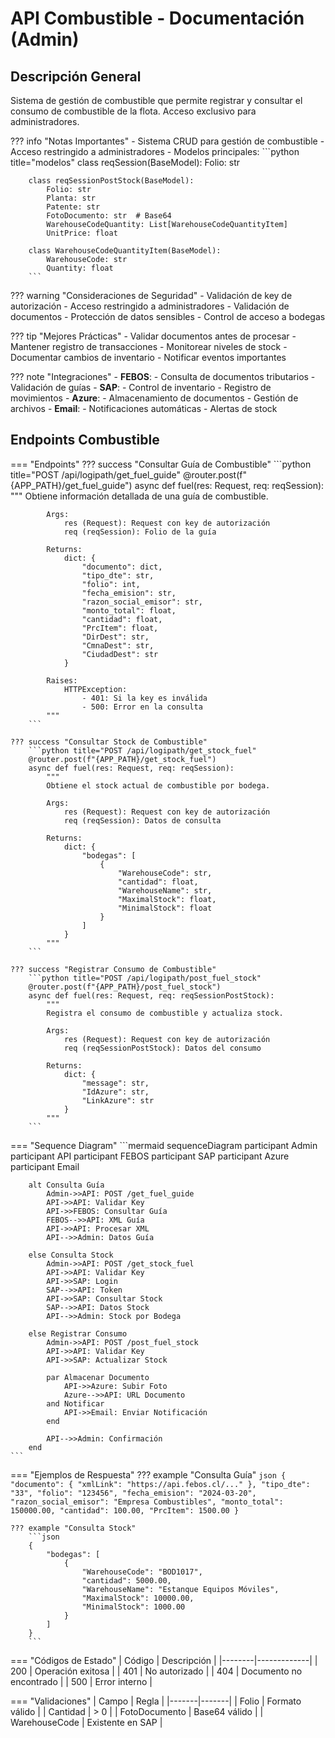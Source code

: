# API Combustible - Documentación (Admin)

## Descripción General
Sistema de gestión de combustible que permite registrar y consultar el consumo de combustible de la flota. Acceso exclusivo para administradores.

??? info "Notas Importantes"
    - Sistema CRUD para gestión de combustible
    - Acceso restringido a administradores
    - Modelos principales:
        ```python title="modelos"
        class reqSession(BaseModel):
            Folio: str
            
        class reqSessionPostStock(BaseModel):
            Folio: str
            Planta: str
            Patente: str
            FotoDocumento: str  # Base64
            WarehouseCodeQuantity: List[WarehouseCodeQuantityItem]
            UnitPrice: float
            
        class WarehouseCodeQuantityItem(BaseModel):
            WarehouseCode: str
            Quantity: float
        ```
??? warning "Consideraciones de Seguridad"
    - Validación de key de autorización
    - Acceso restringido a administradores
    - Validación de documentos
    - Protección de datos sensibles
    - Control de acceso a bodegas

??? tip "Mejores Prácticas"
    - Validar documentos antes de procesar
    - Mantener registro de transacciones
    - Monitorear niveles de stock
    - Documentar cambios de inventario
    - Notificar eventos importantes

??? note "Integraciones"
    - **FEBOS**:
        - Consulta de documentos tributarios
        - Validación de guías
    - **SAP**:
        - Control de inventario
        - Registro de movimientos
    - **Azure**:
        - Almacenamiento de documentos
        - Gestión de archivos
    - **Email**:
        - Notificaciones automáticas
        - Alertas de stock

## Endpoints Combustible

=== "Endpoints"
    ??? success "Consultar Guía de Combustible"
        ```python title="POST /api/logipath/get_fuel_guide"
        @router.post(f"{APP_PATH}/get_fuel_guide")
        async def fuel(res: Request, req: reqSession):
            """
            Obtiene información detallada de una guía de combustible.
            
            Args:
                res (Request): Request con key de autorización
                req (reqSession): Folio de la guía
                
            Returns:
                dict: {
                    "documento": dict,
                    "tipo_dte": str,
                    "folio": int,
                    "fecha_emision": str,
                    "razon_social_emisor": str,
                    "monto_total": float,
                    "cantidad": float,
                    "PrcItem": float,
                    "DirDest": str,
                    "CmnaDest": str,
                    "CiudadDest": str
                }
                
            Raises:
                HTTPException: 
                    - 401: Si la key es inválida
                    - 500: Error en la consulta
            """
        ```
    
    ??? success "Consultar Stock de Combustible"
        ```python title="POST /api/logipath/get_stock_fuel"
        @router.post(f"{APP_PATH}/get_stock_fuel")
        async def fuel(res: Request, req: reqSession):
            """
            Obtiene el stock actual de combustible por bodega.
            
            Args:
                res (Request): Request con key de autorización
                req (reqSession): Datos de consulta
                
            Returns:
                dict: {
                    "bodegas": [
                        {
                            "WarehouseCode": str,
                            "cantidad": float,
                            "WarehouseName": str,
                            "MaximalStock": float,
                            "MinimalStock": float
                        }
                    ]
                }
            """
        ```
    
    ??? success "Registrar Consumo de Combustible"
        ```python title="POST /api/logipath/post_fuel_stock"
        @router.post(f"{APP_PATH}/post_fuel_stock")
        async def fuel(res: Request, req: reqSessionPostStock):
            """
            Registra el consumo de combustible y actualiza stock.
            
            Args:
                res (Request): Request con key de autorización
                req (reqSessionPostStock): Datos del consumo
                
            Returns:
                dict: {
                    "message": str,
                    "IdAzure": str,
                    "LinkAzure": str
                }
            """
        ```

=== "Sequence Diagram"
    ```mermaid
    sequenceDiagram
        participant Admin
        participant API
        participant FEBOS
        participant SAP
        participant Azure
        participant Email
        
        alt Consulta Guía
            Admin->>API: POST /get_fuel_guide
            API->>API: Validar Key
            API->>FEBOS: Consultar Guía
            FEBOS-->>API: XML Guía
            API->>API: Procesar XML
            API-->>Admin: Datos Guía
            
        else Consulta Stock
            Admin->>API: POST /get_stock_fuel
            API->>API: Validar Key
            API->>SAP: Login
            SAP-->>API: Token
            API->>SAP: Consultar Stock
            SAP-->>API: Datos Stock
            API-->>Admin: Stock por Bodega
            
        else Registrar Consumo
            Admin->>API: POST /post_fuel_stock
            API->>API: Validar Key
            API->>SAP: Actualizar Stock
            
            par Almacenar Documento
                API->>Azure: Subir Foto
                Azure-->>API: URL Documento
            and Notificar
                API->>Email: Enviar Notificación
            end
            
            API-->>Admin: Confirmación
        end
    ```

=== "Ejemplos de Respuesta"
    ??? example "Consulta Guía"
        ```json
        {
            "documento": {
                "xmlLink": "https://api.febos.cl/..."
            },
            "tipo_dte": "33",
            "folio": "123456",
            "fecha_emision": "2024-03-20",
            "razon_social_emisor": "Empresa Combustibles",
            "monto_total": 150000.00,
            "cantidad": 100.00,
            "PrcItem": 1500.00
        }
        ```
    
    ??? example "Consulta Stock"
        ```json
        {
            "bodegas": [
                {
                    "WarehouseCode": "BOD1017",
                    "cantidad": 5000.00,
                    "WarehouseName": "Estanque Equipos Móviles",
                    "MaximalStock": 10000.00,
                    "MinimalStock": 1000.00
                }
            ]
        }
        ```
=== "Códigos de Estado"
    | Código | Descripción |
    |--------|-------------|
    | 200 | Operación exitosa |
    | 401 | No autorizado |
    | 404 | Documento no encontrado |
    | 500 | Error interno |

=== "Validaciones"
    | Campo | Regla |
    |-------|-------|
    | Folio | Formato válido |
    | Cantidad | > 0 |
    | FotoDocumento | Base64 válido |
    | WarehouseCode | Existente en SAP |